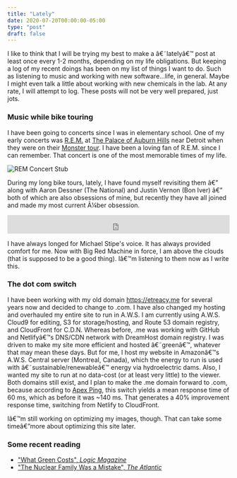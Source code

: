 ```yaml
---
title: "Lately"
date: 2020-07-20T00:00:00-05:00
type: "post"
draft: false
---
```


<style>
.center {
    margin: 0 auto;
}
</style>

I like to think that I will be trying my best to make a â€˜latelyâ€™ post at least once every 1-2 months, depending on my life obligations. But keeping a log of my recent
doings has been on my list of things I want to do. Such as listening to music and working with new software...life, in general. Maybe I might even talk a little
about working with new chemicals in the lab. At any rate, I will attempt to log. These posts will not be very well prepared, just jots.

### Music while bike touring

I have been going to concerts since I was in elementary school. One of my early concerts was [R.E.M.](https://en.wikipedia.org/wiki/R.E.M.) at [The Palace of Auburn Hills](https://en.wikipedia.org/wiki/The_Palace_of_Auburn_Hills) near Detroit
when they were on their [Monster tour](https://en.wikipedia.org/wiki/Monster_(R.E.M._album)). I have been a loving fan of R.E.M. since I can remember. That concert is one of the most memorable times of my life.

<img src="/data/images/REM_stub.png" alt="REM Concert Stub"  class="center"  loading="lazy">



During my long bike tours, lately, I have found myself revisiting them â€” along with Aaron Dessner (The National) and Justin Vernon (Bon Iver) â€” both of which
are also obsessions of mine, but recently they have all joined and made my most current Ã¼ber obsession.

<iframe style="border: 0; width: 100%; height: 42px;" src="https://bandcamp.com/EmbeddedPlayer/track=438918661/size=small/bgcol=ffffff/linkcol=111/transparent=true/" seamless>
<a href="http://michaelstipebigredmachine.bandcamp.com/track/no-time-for-love-like-now">No Time For Love Like Now by Michael Stipe &amp; Big Red Machine</a></iframe>

I have always longed for Michael Stipe's voice. It has always provided comfort for me. Now with Big Red Machine
in force, I am above the clouds (that is supposed to be a good thing). Iâ€™m listening to them now as I write this.

### The dot com switch

I have been working with my old domain https://etreacy.me for several years now and decided to change to .com. I have also
changed my hosting and overhauled my entire site to run in A.W.S. I am currently using A.W.S. Cloud9 for editing, S3 for storage/hosting, and Route 53 domain
registry, and CloudFront for C.D.N. Whereas before, .me was working with GitHub and Netlifyâ€™s DNS/CDN network with DreamHost domain
registry. I was driven to make my site more efficient and hosted â€˜greenâ€™, whatever that may mean these days. But for me, I host my website in
Amazonâ€™s A.W.S. Central server (Montreal, Canada), which the energy to run is used with â€˜sustainable/renewableâ€™ energy via hydroelectric dams. Also, I wanted my site to run at no
data-cost (or at least very little) to the viewer. Both domains still exist, and I plan to make the .me domain forward to .com, because according to [Apex Ping](https://ping.apex.sh/), this switch yields
a mean response time of 60 ms, which as before it was ~140 ms. That generates a 40% improvement response time, switching from Netlify to CloudFront.

Iâ€™m still working on optimizing my images, though. That can take some timeâ€”more about optimizing this site later.

### Some recent reading

* ["What Green Costs", *Logic Magazine*](https://logicmag.io/nature/what-green-costs/)
* ["The Nuclear Family Was a Mistake", *The Atlantic*](https://www.theatlantic.com/magazine/archive/2020/03/the-nuclear-family-was-a-mistake/605536/)
